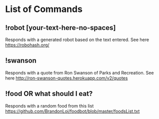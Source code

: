# List of Commands
## !robot [your-text-here-no-spaces]
Responds with a generated robot based on the text entered.
See here https://robohash.org/
## !swanson
Responds with a quote from Ron Swanson of Parks and Recreation.
See here http://ron-swanson-quotes.herokuapp.com/v2/quotes
## !food OR what should I eat?
Responds with a random food from this list
https://github.com/BrandonLoi/foodbot/blob/master/foodsList.txt